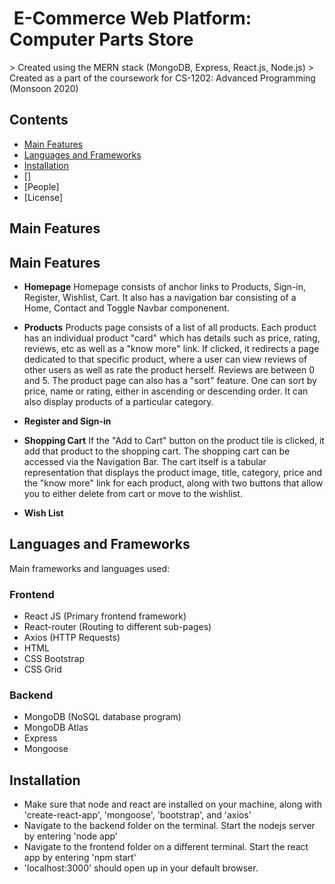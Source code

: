 <h1 aligh="center"> &nbsp;E-Commerce Web Platform: Computer Parts Store&nbsp; </h1>
> Created using the MERN stack (MongoDB, Express, React.js, Node.js)
> Created as a part of the coursework for CS-1202: Advanced Programming (Monsoon 2020)

## Contents
- [Main Features](#--main-features)
- [Languages and Frameworks](#languages-and-frameworks)
- [Installation](#Installation)
- []
- [People]
- [License]


## Main Features 

## Main Features 
- **Homepage**
Homepage consists of anchor links to Products, Sign-in, Register, Wishlist, Cart. It also has a navigation bar consisting of a Home, Contact and Toggle Navbar componenent. 
- **Products**
Products page consists of a list of all products. Each product has an individual product "card" which has details such as price, rating, reviews, etc as well as a "know more" link. If clicked, it redirects a page dedicated to that specific product, where a user can view reviews of other users as well as rate the product herself. Reviews are between 0 and 5. 
The product page can also has a "sort" feature. One can sort by price, name or rating, either in ascending or descending order. It can also display products of a particular category. 
- **Register and Sign-in**

- **Shopping Cart**
If the "Add to Cart" button on the product tile is clicked, it add that product to the shopping cart. The shopping cart can be accessed via the Navigation Bar. The cart itself is a tabular representation that displays the product image, title, category, price and the "know more" link for each product, along with two buttons that allow you to either delete from cart or move to the wishlist. 

- **Wish List**





## Languages and Frameworks 
Main frameworks and languages used: 
### Frontend
- React JS (Primary frontend framework)
- React-router (Routing to different sub-pages)
- Axios (HTTP Requests)
- HTML 
- CSS Bootstrap
- CSS Grid 

### Backend 
- MongoDB (NoSQL database program)
- MongoDB Atlas
- Express 
- Mongoose  

## Installation
- Make sure that node and react are installed on your machine, along with 'create-react-app', 'mongoose', 'bootstrap', and 'axios'
- Navigate to the backend folder on the terminal. Start the nodejs server by entering 'node app' 
- Navigate to the frontend folder on a different terminal. Start the react app by entering 'npm start'
- 'localhost:3000' should open up in your default browser. 
